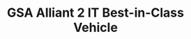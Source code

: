 ---
highlight: "false" 
title: "GSA Alliant 2 IT Best-in-Class Vehicle"
description: "Alliant 2, a Best-in-Class GWAC that is preferred governmentwide solution, offers artificial intelligence (AI), distributed ledger technology (DLT), robotic process automation (RPA), and other types of emerging technologies."
url-link: "https://www.gsa.gov/technology/it-contract-vehicles-and-purchasing-programs/governmentwide-acquisition-contracts/alliant-2"
type: "HTML"
gov-only: "false"
is-external: "true"
publication-date: "May 01, 2023"
reading-time: "5"
resource-type: "Information Slick"
filter: "contract-solutions"
audience: "contracts-acquisitions"
branded-offerings: "acquisition-policy-it-category"
---